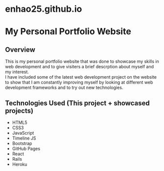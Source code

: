 # enhao25.github.io

<h1>My Personal Portfolio Website</h1>

<h2>Overview</h2>
This is my personal portfolio website that was done to showcase my skills in web development and to give visiters a brief descrption about 
myself and my interest.
<br>
I have included some of the latest web development project on the website to show that I am constantly improving myself by looking at different
web development frameworks and to try out new technologies.

<h2>Technologies Used (This project + showcased projects)</h2>
<ul>
  <li>HTML5</li>
  <li>CSS3</li>
  <li>JavaScript</li>
  <li>Timeline JS</li>
  <li>Bootstrap</li>
  <li>GitHub Pages</li>
  <li>React</li>
  <li>Rails</li>
  <li>Heroku</li>
</ul>
